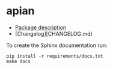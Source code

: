 # apian

- [Package description](docs/source/description.rst)
- [Changelog][CHANGELOG.md)

To create the Sphinx documentation run:

    pip install -r requirements/docs.txt
    make docs
